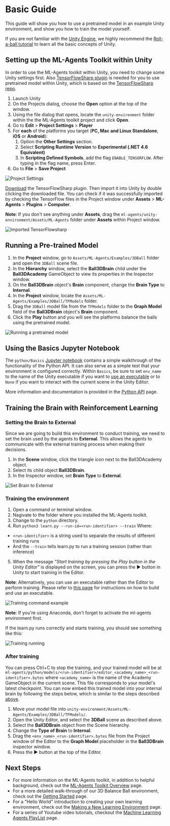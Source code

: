 # Basic Guide

This guide will show you how to use a pretrained model in an example Unity environment, and show you how to train the model yourself.

If you are not familiar with the [Unity Engine](https://unity3d.com/unity),
we highly recommend the [Roll-a-ball tutorial](https://unity3d.com/learn/tutorials/s/roll-ball-tutorial) to learn all the basic concepts of Unity. 

## Setting up the ML-Agents Toolkit within Unity

In order to use the ML-Agents toolkit within Unity, you need to change some Unity settings first. Also [TensorFlowSharp plugin](https://s3.amazonaws.com/unity-ml-agents/0.4/TFSharpPlugin.unitypackage) is needed for you to use pretrained model within Unity, which is based on the [TensorFlowSharp repo](https://github.com/migueldeicaza/TensorFlowSharp). 

1. Launch Unity
2. On the Projects dialog, choose the **Open** option at the top of the window.
3. Using the file dialog that opens, locate the `unity-environment` folder within the the ML-Agents toolkit project and click **Open**.
4. Go to **Edit** > **Project Settings** > **Player**
5. For **each** of the platforms you target 
(**PC, Mac and Linux Standalone**, **iOS** or **Android**):
    1. Option the **Other Settings** section.
    2. Select **Scripting Runtime Version** to 
    **Experimental (.NET 4.6 Equivalent)**
    3. In **Scripting Defined Symbols**, add the flag `ENABLE_TENSORFLOW`. 
    After typing in the flag name, press Enter.
6. Go to **File** > **Save Project**

![Project Settings](images/project-settings.png)

[Download](https://s3.amazonaws.com/unity-ml-agents/0.4/TFSharpPlugin.unitypackage) the TensorFlowSharp plugin. Then import it into Unity by double clicking the downloaded file.  You can check if it was successfully imported by checking the TensorFlow files in the Project window under **Assets** > **ML-Agents** > **Plugins** > **Computer**. 

**Note**: If you don't see anything under **Assets**, drag the `ml-agents/unity-environment/Assets/ML-Agents` folder under **Assets** within Project window.

![Imported TensorFlowsharp](images/imported-tensorflowsharp.png)

## Running a Pre-trained Model

1. In the **Project** window, go to `Assets/ML-Agents/Examples/3DBall` folder and open the `3DBall` scene file. 
2. In the **Hierarchy** window, select the **Ball3DBrain** child under the **Ball3DAcademy** GameObject to view its properties in the Inspector window.
3. On the **Ball3DBrain** object's **Brain** component, change the **Brain Type** to **Internal**.
4. In the **Project** window, locate the `Assets/ML-Agents/Examples/3DBall/TFModels` folder.
5. Drag the `3DBall` model file from the `TFModels` folder to the **Graph Model** field of the **Ball3DBrain** object's **Brain** component.
5. Click the **Play** button and you will see the platforms balance the balls using the pretrained model.

![Running a pretrained model](images/running-a-pretrained-model.gif)

## Using the Basics Jupyter Notebook

The `python/Basics` [Jupyter notebook](Background-Jupyter.md) contains a 
simple walkthrough of the functionality of the Python 
API. It can also serve as a simple test that your environment is configured
correctly. Within `Basics`, be sure to set `env_name` to the name of the 
Unity executable if you want to [use an executable](Learning-Environment-Executable.md) or to `None` if you want to interact with the current scene in the Unity Editor.

More information and documentation is provided in the 
[Python API](Python-API.md) page.

## Training the Brain with Reinforcement Learning
### Setting the Brain to External
Since we are going to build this environment to conduct training, we need to 
set the brain used by the agents to **External**. This allows the agents to 
communicate with the external training process when making their decisions.

1. In the **Scene** window, click the triangle icon next to the Ball3DAcademy 
object.
2. Select its child object **Ball3DBrain**.
3. In the Inspector window, set **Brain Type** to **External**.

![Set Brain to External](images/mlagents-SetExternalBrain.png)

### Training the environment
1. Open a command or terminal window. 
2. Nagivate to the folder where you installed the ML-Agents toolkit. 
3. Change to the `python` directory. 
4. Run `python3 learn.py --run-id=<run-identifier> --train`
Where:
- `<run-identifier>` is a string used to separate the results of different training runs
- And the `--train` tells learn.py to run a training session (rather than inference)
5. When the message _"Start training by pressing the Play button in the Unity Editor"_ is displayed on the screen, you can press the :arrow_forward: button in Unity to start training in the Editor.

**Note**: Alternatively, you can use an executable rather than the Editor to perform training. Please refer to [this page](Learning-Environment-Executable.md) for instructions on how to build and use an executable.

![Training command example](images/training-command-example.png)

**Note**: If you're using Anaconda, don't forget to activate the ml-agents environment first.

If the learn.py runs correctly and starts training, you should see something like this:

![Training running](images/training-running.png)

### After training
You can press Ctrl+C to stop the training, and your trained model will be at `ml-agents/python/models/<run-identifier>/editor_<academy_name>_<run-identifier>.bytes` where `<academy_name>` is the name of the Academy GameObject in the current scene. This file corresponds to your model's latest checkpoint. You can now embed this trained model into your internal brain by following the steps below, which is similar to the steps described [above](#play-an-example-environment-using-pretrained-model).  

1. Move your model file into 
`unity-environment/Assets/ML-Agents/Examples/3DBall/TFModels/`.
2. Open the Unity Editor, and select the **3DBall** scene as described above.
3. Select the **Ball3DBrain** object from the Scene hierarchy.
4. Change the **Type of Brain** to **Internal**.
5. Drag the `<env_name>_<run-identifier>.bytes` file from the Project window of the Editor
to the **Graph Model** placeholder in the **Ball3DBrain** inspector window.
6. Press the :arrow_forward: button at the top of the Editor.

## Next Steps

* For more information on the ML-Agents toolkit, in addition to helpful background, check out the [ML-Agents Toolkit Overview](ML-Agents-Overview.md) page.
* For a more detailed walk-through of our 3D Balance Ball environment, check out the [Getting Started](Getting-Started-with-Balance-Ball.md) page.
* For a "Hello World" introduction to creating your own learning environment, check out the [Making a New Learning Environment](Learning-Environment-Create-New.md) page.
* For a series of Youtube video tutorials, checkout the [Machine Learning Agents PlayList](https://www.youtube.com/playlist?list=PLX2vGYjWbI0R08eWQkO7nQkGiicHAX7IX) page. 
